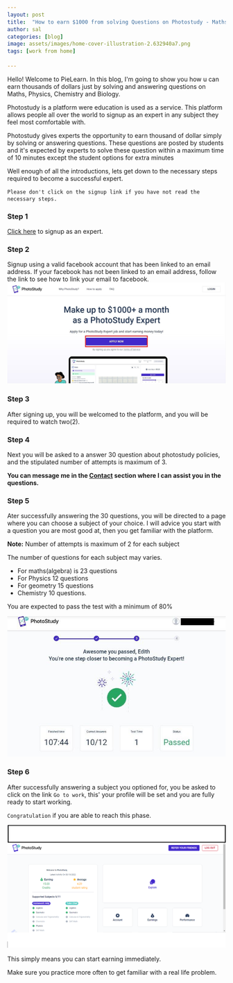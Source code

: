 ```yaml
---
layout: post
title:  "How to earn $1000 from solving Questions on Photostudy - Maths, Physics, Chemistry, Work from home"
author: sal
categories: [blog]
image: assets/images/home-cover-illustration-2.632940a7.png
tags: [work from home]

---
```


Hello! Welcome to PieLearn. In this blog, I'm going to show you how u can earn thousands of dollars just by solving  and answering questions on Maths, Physics, Chemistry and Biology.

Photostudy is a platform were education is used as a service. This platform allows people all over the world to signup as an expert in any subject they feel most comfortable with.

Photostudy gives experts the opportunity to earn thousand of dollar simply by solving or answering questions.
These questions are posted by students and it's expected by experts to solve these question within a maximum time of 10 minutes except the student options for extra minutes

Well enough of all the introductions, lets get down to the necessary steps required to become a successful expert.
```
Please don't click on the signup link if you have not read the necessary steps.
```
### Step 1

 [Click here](https://expert.photostudy.co/new-expert/232r3m3gegn494hdo) to signup as an expert.

### Step 2 

Signup using a valid facebook account that has been linked  to an email address. If your facebook has not been linked to an email address, follow the link to see how to link your email to facebook.
![signup-facebook](../assets/images/Screenshot%202022-08-19%20225331.jpg)

### Step 3

 After signing up, you will be welcomed to the platform, and you will be required to watch two(2).

### Step 4

Next you will be asked to a answer 30 question about photostudy policies, and the stipulated number of attempts is maximum of 3.

**You can message me in the [Contact](../photostudy-expert/) section where I can assist you in the questions.**

### Step 5

 Ater successfully answering the 30 questions, you will be directed to a page where you can choose a subject of your choice. I will advice you start with a question you are most good at, then you get familiar with the platform.

**Note:** Number of attempts is maximum of 2 for each subject

The number of questions for each subject may varies.
* For maths(algebra) is 23 questions
* For Physics 12 questions
* For geometry 15 questions
* Chemistry 10 questions.

You are expected to pass the test with a minimum of 80%

![successful-completion](../assets/images/image5-min-1.jpg)

### Step 6

After successfully answering a subject you optioned for, you be asked to click on the link <code>Go to work</code>, this' your profile will be set and you are fully ready to start working.

<code>Congratulation</code> if you are able to reach this phase. 

![working-page](../assets/images/Screenshot%20(170).png)

This simply means you can start earning immediately.

Make sure you practice more often to get familiar with a real life problem.
